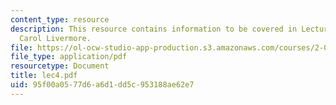 ```yaml
---
content_type: resource
description: This resource contains information to be covered in Lecture 4 by Prof.
  Carol Livermore.
file: https://ol-ocw-studio-app-production.s3.amazonaws.com/courses/2-001-mechanics-materials-i-fall-2006/95f00a0577d6a6d1dd5c953188ae62e7_lec4.pdf
file_type: application/pdf
resourcetype: Document
title: lec4.pdf
uid: 95f00a05-77d6-a6d1-dd5c-953188ae62e7
---
```

